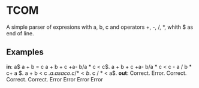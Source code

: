 # TCOM
A simple parser of expresions with a, b, c and operators +, -, /, *, whith $ as end of line.
## Examples
**in**:
a$
a + b = c
a     +      b      + c     +a-   b/a    *   c < c$.
a     +      b      + c     +a-   b/a    *   c < c    - a   / b    *  c+  a   $.
a + b < c $.
a.
a saco.
c        /* < b$.
c /      * < a$.
**out**:
Correct.
Error.
Correct.
Correct.
Correct.
Error
Error
Error
Error

